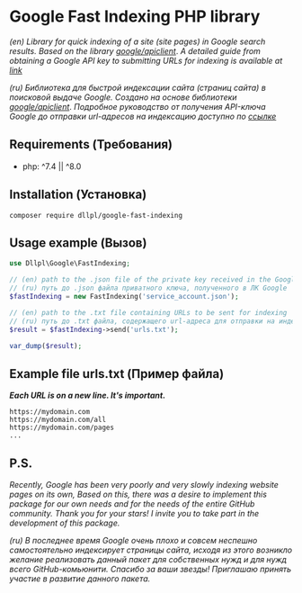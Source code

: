 # Google Fast Indexing PHP library

*(en) Library for quick indexing of a site (site pages) in Google search results.
Based on the library [google/apiclient](https://github.com/googleapis/google-api-php-client)*.
*A detailed guide from obtaining a Google API key to submitting URLs for indexing is available at [link](https://support.google.com/googleapi/answer/6158862?hl=en)*

*(ru) Библиотека для быстрой индексации сайта (страниц сайта) в поисковой выдаче Google. 
Создано на основе библиотеки [google/apiclient](https://github.com/googleapis/google-api-php-client)*.
*Подробное руководство от получения API-ключа Google до отправки url-адресов на индексацию доступно по [ссылке](https://support.google.com/googleapi/answer/6158862?hl=en)*

## Requirements (Требования)
*  php: ^7.4 || ^8.0
## Installation (Установка)
```shell
composer require dllpl/google-fast-indexing
```
## Usage example (Вызов)
```php
use Dllpl\Google\FastIndexing;

// (en) path to the .json file of the private key received in the Google account
// (ru) путь до .json файла приватного ключа, полученного в ЛК Google
$fastIndexing = new FastIndexing('service_account.json'); 

// (en) path to the .txt file containing URLs to be sent for indexing
// (ru) путь до .txt файла, содержащего url-адреса для отправки на индексацию
$result = $fastIndexing->send('urls.txt'); 

var_dump($result);
```
## Example file urls.txt (Пример файла)
***Each URL is on a new line. It's important.***
```text
https://mydomain.com
https://mydomain.com/all
https://mydomain.com/pages
...
```
## P.S.
*Recently, Google has been very poorly and very slowly indexing website pages on its own,
Based on this, there was a desire to implement this package for our own needs and for the needs of the entire GitHub community.
Thank you for your stars! I invite you to take part in the development of this package.*

*(ru) В последнее время Google очень плохо и совсем неспешно самостоятельно индексирует страницы сайта, 
исходя из этого возникло желание реализовать данный пакет для собственных нужд и для нужд всего GitHub-комьюнити. 
Спасибо за ваши звезды! Приглашаю принять участие в развитие данного пакета.*



